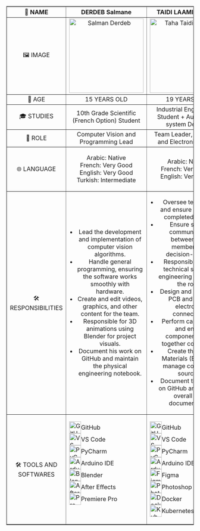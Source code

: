 <table border="1" style="width: 100%; border-collapse: collapse;">
    <thead>
        <tr>
            <th style="text-align: center; vertical-align: middle; width: 25%;">👤 NAME</th>
            <th style="text-align: center; vertical-align: middle; width: 25%;">DERDEB Salmane</th>
            <th style="text-align: center; vertical-align: middle; width: 25%;">TAIDI LAAMIRI TAHA</th>
            <th style="text-align: center; vertical-align: middle; width: 25%;">TAIDI LAAMIRI MORTADA</th>
        </tr>
    </thead>
    <tbody>
        <tr>
            <td style="text-align: center; vertical-align: middle;">🖼️ IMAGE</td>
            <td style="text-align: center; vertical-align: middle;"><img src="https://github.com/user-attachments/assets/70c6ed95-7fce-4ee0-840e-6f5b5265e15e" width="200" alt="Salman Derdeb"></td>
            <td style="text-align: center; vertical-align: middle;"><img src="https://github.com/user-attachments/assets/23f7989c-80eb-4c4a-bd4e-48854502ae04" width="200" alt="Taha Taidi Laamiri"></td>
            <td style="text-align: center; vertical-align: middle;"><img src="https://github.com/user-attachments/assets/5c9d1a28-243c-4c6f-8052-82998c2a2ced" width="200" alt="Mortada Taidi Laamiri"></td>
        </tr>
        <tr>
            <td style="text-align: center; vertical-align: middle;">🔢 AGE</td>
            <td style="text-align: center; vertical-align: middle;">15 YEARS OLD</td>
            <td style="text-align: center; vertical-align: middle;">19 YEARS OLD</td>
            <td style="text-align: center; vertical-align: middle;">16 YEARS OLD</td>
        </tr>
        <tr>
            <td style="text-align: center; vertical-align: middle;">🎓 STUDIES</td>
            <td style="text-align: center; vertical-align: middle;">10th Grade Scientific (French Option) Student</td>
            <td style="text-align: center; vertical-align: middle;">Industrial Engineering Student + Automated system Degree</td>
            <td style="text-align: center; vertical-align: middle;">11th Grade Physics and Math (French Option) Student</td>
        </tr>
        <tr>
            <td style="text-align: center; vertical-align: middle;">🎯 ROLE</td>
            <td style="text-align: center; vertical-align: middle;">Computer Vision and Programming Lead</td>
            <td style="text-align: center; vertical-align: middle;">Team Leader, Electrical and Electronics Lead</td>
            <td style="text-align: center; vertical-align: middle;">Fabrication and Conception Lead</td>
        </tr>
        <tr>
            <td style="text-align: center; vertical-align: middle;">🌐 LANGUAGE</td>
            <td style="text-align: center; vertical-align: middle;">
                <ul style="list-style-type: none; padding-left: 0;">
                    <li>Arabic: Native</li>
                    <li>French: Very Good</li>
                    <li>English: Very Good</li>
                    <li>Turkish: Intermediate</li>
                </ul>
            </td>
            <td style="text-align: center; vertical-align: middle;">
                <ul style="list-style-type: none; padding-left: 0;">
                    <li>Arabic: Native</li>
                    <li>French: Very Good</li>
                    <li>English: Very Good</li>
                </ul>
            </td>
            <td style="text-align: center; vertical-align: middle;">
                <ul style="list-style-type: none; padding-left: 0;">
                    <li>Arabic: Native</li>
                    <li>French: Good</li>
                    <li>English: Beginner</li>
                </ul>
            </td>
        </tr>
        <tr>
            <td style="text-align: center; vertical-align: middle;">🛠️ RESPONSIBILITIES</td>
            <td style="text-align: center; vertical-align: middle;">
                <ul style="list-style-type: disc; padding-left: 20px;">
                    <li>Lead the development and implementation of computer vision algorithms.</li>
                    <li>Handle general programming, ensuring the software works smoothly with hardware.</li>
                    <li>Create and edit videos, graphics, and other content for the team.</li>
                    <li>Responsible for 3D animations using Blender for project visuals.</li>
                    <li>Document his work on GitHub and maintain the physical engineering notebook.</li>
                </ul>
            </td>
            <td style="text-align: center; vertical-align: middle;">
                <ul style="list-style-type: disc; padding-left: 20px;">
                    <li>Oversee team tasks and ensure all work is completed on time.</li>
                    <li>Ensure smooth communication between team members and decision-makers.</li>
                    <li>Responsible for the technical study and engineering aspects of the robot.</li>
                    <li>Design and create the PCB and handle electronics connections.</li>
                    <li>Perform calculations and ensure components work together compatibly.</li>
                    <li>Create the Bill of Materials (BOM) and manage component sourcing.</li>
                    <li>Document the project on GitHub and manage overall team documentation.</li>
                </ul>
            </td>
            <td style="text-align: center; vertical-align: middle;">
                <ul style="list-style-type: disc; padding-left: 20px;">
                    <li>Take precise measurements for each part of the robot.</li>
                    <li>Design the robot from scratch and 3D print components.</li>
                    <li>Lead the assembly of the robot and handle all mechanical components.</li>
                    <li>Conduct testing, make improvements, and iterate on new versions of the design.</li>
                    <li>Document his part of the project on GitHub.</li>
                </ul>
            </td>
        </tr>
         <tr>
            <td style="text-align: center; vertical-align: middle;">🛠️ TOOLS AND SOFTWARES</td>
            <td style="text-align: left; vertical-align: top;">
                <ul style="list-style-type: none; padding-left: 0;">
                    <li style="display: flex; align-items: center;">
                        <img src="https://img.icons8.com/fluency/48/000000/github.png" width="32" alt="GitHub"> GitHub
                    </li>
                    <li style="display: flex; align-items: center;">
                        <img src="https://img.icons8.com/color/48/000000/visual-studio-code-2019.png" width="32" alt="VS Code"> VS Code
                    </li>
                    <li style="display: flex; align-items: center;">
                        <img src="https://img.icons8.com/color/48/000000/pycharm.png" width="32" alt="PyCharm"> PyCharm
                    </li>
                    <li style="display: flex; align-items: center;">
                        <img src="https://img.icons8.com/color/48/000000/arduino.png" width="32" alt="Arduino IDE"> Arduino IDE
                    </li>
                    <li style="display: flex; align-items: center;">
                        <img src="https://img.icons8.com/color/48/000000/blender-3d.png" width="32" alt="Blender"> Blender
                    </li>
                    <li style="display: flex; align-items: center;">
                        <img src="https://img.icons8.com/color/48/000000/adobe-after-effects.png" width="32" alt="After Effects"> After Effects
                    </li>
                    <li style="display: flex; align-items: center;">
                        <img src="https://img.icons8.com/color/48/000000/adobe-premiere-pro.png" width="32" alt="Premiere Pro"> Premiere Pro
                    </li>
                </ul>
            </td>
            <td style="text-align: left; vertical-align: top;">
                <ul style="list-style-type: none; padding-left: 0;">
                    <li style="display: flex; align-items: center;">
                        <img src="https://img.icons8.com/fluency/48/000000/github.png" width="32" alt="GitHub"> GitHub
                    </li>
                    <li style="display: flex; align-items: center;">
                        <img src="https://img.icons8.com/color/48/000000/visual-studio-code-2019.png" width="32" alt="VS Code"> VS Code
                    </li>
                    <li style="display: flex; align-items: center;">
                        <img src="https://img.icons8.com/color/48/000000/pycharm.png" width="32" alt="PyCharm"> PyCharm
                    </li>
                    <li style="display: flex; align-items: center;">
                        <img src="https://img.icons8.com/color/48/000000/arduino.png" width="32" alt="Arduino IDE"> Arduino IDE
                    </li>
                    <li style="display: flex; align-items: center;">
                        <img src="https://img.icons8.com/color/48/000000/figma.png" width="32" alt="Figma"> Figma
                    </li>
                    <li style="display: flex; align-items: center;">
                        <img src="https://img.icons8.com/color/48/000000/adobe-photoshop.png" width="32" alt="Photoshop"> Photoshop
                    </li>
                    <li style="display: flex; align-items: center;">
                        <img src="https://img.icons8.com/color/48/000000/docker.png" width="32" alt="Docker"> Docker
                    </li>
                    <li style="display: flex; align-items: center;">
                        <img src="https://img.icons8.com/ios-filled/50/000000/kubernetes.png" width="32" alt="Kubernetes"> Kubernetes
                    </li>
                </ul>
            </td>
            <td style="text-align: left; vertical-align: top;">
                <ul style="list-style-type: none; padding-left: 0;">
                    <li style="display: flex; align-items: center;">
                        <img src="https://img.icons8.com/fluency/48/000000/github.png" width="32" alt="GitHub"> GitHub
                    </li>
                    <li style="display: flex; align-items: center;">
                        <img src="https://img.icons8.com/color/48/000000/visual-studio-code-2019.png" width="32" alt="VS Code"> VS Code
                    </li>
                    <li style="display: flex; align-items: center;">
                        <img src="https://img.icons8.com/color/48/000000/arduino.png" width="32" alt="Arduino IDE"> Arduino IDE
                    </li>
                    <li style="display: flex; align-items: center;">
                        <img src="https://img.icons8.com/color/48/000000/blender-3d.png" width="32" alt="Blender"> Blender
                    </li>
                    <li style="display: flex; align-items: center;">
                        <img src="https://img.icons8.com/color/48/000000/adobe-after-effects.png" width="32" alt="After Effects"> After Effects
                    </li>
                    <li style="display: flex; align-items: center;">
                        <img src="https://img.icons8.com/color/48/000000/adobe-premiere-pro.png" width="32" alt="Premiere Pro"> Premiere Pro
                    </li>
                </ul>
            </td>
        </tr>
    </tbody>
</table>
       
